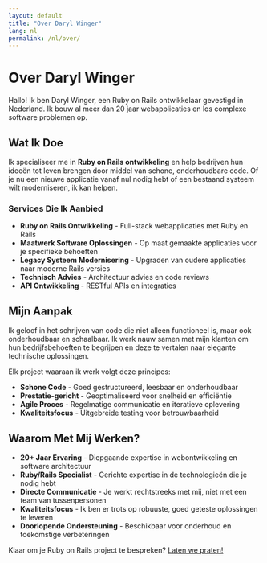 ```yaml
---
layout: default
title: "Over Daryl Winger"
lang: nl
permalink: /nl/over/
---
```


# Over Daryl Winger

Hallo! Ik ben Daryl Winger, een Ruby on Rails ontwikkelaar gevestigd in Nederland. Ik bouw al meer dan 20 jaar webapplicaties en los complexe software problemen op.

## Wat Ik Doe

Ik specialiseer me in **Ruby on Rails ontwikkeling** en help bedrijven hun ideeën tot leven brengen door middel van schone, onderhoudbare code. Of je nu een nieuwe applicatie vanaf nul nodig hebt of een bestaand systeem wilt moderniseren, ik kan helpen.

### Services Die Ik Aanbied

- **Ruby on Rails Ontwikkeling** - Full-stack webapplicaties met Ruby en Rails
- **Maatwerk Software Oplossingen** - Op maat gemaakte applicaties voor je specifieke behoeften
- **Legacy Systeem Modernisering** - Upgraden van oudere applicaties naar moderne Rails versies
- **Technisch Advies** - Architectuur advies en code reviews
- **API Ontwikkeling** - RESTful APIs en integraties

## Mijn Aanpak

Ik geloof in het schrijven van code die niet alleen functioneel is, maar ook onderhoudbaar en schaalbaar. Ik werk nauw samen met mijn klanten om hun bedrijfsbehoeften te begrijpen en deze te vertalen naar elegante technische oplossingen.

Elk project waaraan ik werk volgt deze principes:
- **Schone Code** - Goed gestructureerd, leesbaar en onderhoudbaar
- **Prestatie-gericht** - Geoptimaliseerd voor snelheid en efficiëntie
- **Agile Proces** - Regelmatige communicatie en iteratieve oplevering
- **Kwaliteitsfocus** - Uitgebreide testing voor betrouwbaarheid

## Waarom Met Mij Werken?

- **20+ Jaar Ervaring** - Diepgaande expertise in webontwikkeling en software architectuur
- **Ruby/Rails Specialist** - Gerichte expertise in de technologieën die je nodig hebt
- **Directe Communicatie** - Je werkt rechtstreeks met mij, niet met een team van tussenpersonen
- **Kwaliteitsfocus** - Ik ben er trots op robuuste, goed geteste oplossingen te leveren
- **Doorlopende Ondersteuning** - Beschikbaar voor onderhoud en toekomstige verbeteringen

Klaar om je Ruby on Rails project te bespreken? [Laten we praten!](/nl/contact/)
